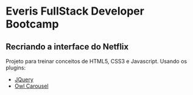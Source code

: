 # Everis FullStack Developer Bootcamp

##  Recriando a interface do Netflix

Projeto para treinar conceitos de HTML5, CSS3 e Javascript. Usando os plugins:

- [JQuery](https://jquery.com/)
- [Owl Carousel](https://owlcarousel2.github.io/OwlCarousel2/)